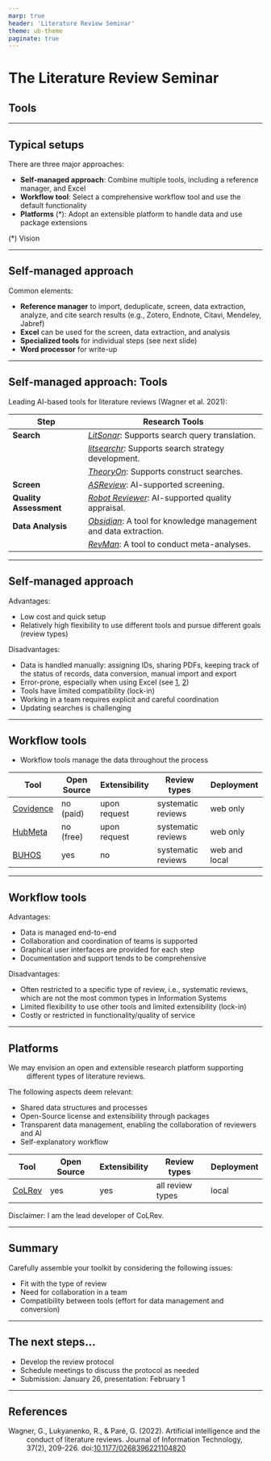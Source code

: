 ```yaml
---
marp: true
header: 'Literature Review Seminar'
theme: ub-theme
paginate: true
---
```


# The Literature Review Seminar

## Tools

<!-- Warm-up: have you worked with research software, what should the ideal literature review tools offer? -->

---

## Typical setups

There are three major approaches:

- **Self-managed approach**: Combine multiple tools, including a reference manager, and Excel
- **Workflow tool**: Select a comprehensive workflow tool and use the default functionality
- **Platforms** (*): Adopt an extensible platform to handle data and use package extensions

(*) Vision

---

## Self-managed approach

Common elements:

- **Reference manager** to import, deduplicate, screen, data extraction, analyze, and cite search results (e.g., Zotero, Endnote, Citavi, Mendeley, Jabref)
- **Excel** can be used for the screen, data extraction, and analysis
- **Specialized tools** for individual steps (see next slide)
- **Word processor** for write-up

---

## Self-managed approach: Tools

Leading AI-based tools for literature reviews (Wagner et al. 2021):

| Step                      | Research Tools                                                                                                      |
|---------------------------|---------------------------------------------------------------------------------------------------------------------|
| **Search**                | [*LitSonar*](https://litsonar.com/): Supports search query translation.                                           |
|                           | [*litsearchr*](https://elizagrames.github.io/litsearchr/): Supports search strategy development.                  |
|                           | [*TheoryOn*](https://theoryon.org/): Supports construct searches.                                                 |
| **Screen**                | [*ASReview*](https://asreview.nl/): AI-supported screening.                                                       |
| **Quality Assessment**    | [*Robot Reviewer*](https://www.robotreviewer.net/): AI-supported quality appraisal.                               |
| **Data Analysis**         | [*Obsidian*](https://obsidian.md/): A tool for knowledge management and data extraction.                          |
|                           | [*RevMan*](https://training.cochrane.org/online-learning/core-software/revman): A tool to conduct meta-analyses.  |

---

## Self-managed approach


Advantages:

- Low cost and quick setup
- Relatively high flexibility to use different tools and pursue different goals (review types)

Disadvantages:

- Data is handled manually: assigning IDs, sharing PDFs, keeping track of the status of records, data conversion, manual import and export
- Error-prone, especially when using Excel (see [1](https://www.washingtonpost.com/news/wonk/wp/2016/08/26/an-alarming-number-of-scientific-papers-contain-excel-errors/), [2](https://www.wired.co.uk/article/spreadsheet-excel-errors))
- Tools have limited compatibility (lock-in)
- Working in a team requires explicit and careful coordination
- Updating searches is challenging

<!-- 
https://www.zdnet.com/article/what-is-ransomware-everything-you-need-to-know-and-how-to-reduce-your-risk/
-->

---

## Workflow tools

- Workflow tools manage the data throughout the process

| Tool                                     | Open Source | Extensibility  | Review types         | Deployment    | 
|------------------------------------------|-------------|----------------|----------------------|---------------|
| [Covidence](https://www.covidence.org/)  | no  (paid)  | upon request   | systematic reviews   | web only      |
| [HubMeta](https://hubmeta.com/)          | no  (free)  | upon request   | systematic reviews   | web only      |
| [BUHOS](https://www.buhos.org/)          | yes         | no             | systematic reviews   | web and local |


---

## Workflow tools

Advantages:

- Data is managed end-to-end
- Collaboration and coordination of teams is supported
- Graphical user interfaces are provided for each step
- Documentation and support tends to be comprehensive

Disadvantages:

- Often restricted to a specific type of review, i.e., systematic reviews, which are not the most common types in Information Systems
- Limited flexibility to use other tools and limited extensibility (lock-in)
- Costly or restricted in functionality/quality of service

---

## Platforms

We may envision an open and extensible research platform supporting different types of literature reviews.

The following aspects deem relevant:

- Shared data structures and processes
- Open-Source license and extensibility through packages
- Transparent data management, enabling the collaboration of reviewers and AI
- Self-explanatory workflow

<!-- 
TBD: GUI/Code?

**Vision**:

- OpenSource, extensible, validated, cost-efficient (open research software, e.g., R/Tidyverse, Machine Learning in Python, Visualization)

Note: low-code / code environment

 -->

| Tool                                     | Open Source | Extensibility  | Review types      | Deployment    | 
|------------------------------------------|-------------|----------------|-------------------|---------------|
| [CoLRev](https://colrev.readthedocs.io/) | yes         | yes            | all review types  | local         |

Disclaimer: I am the lead developer of CoLRev.

---

## Summary

Carefully assemble your toolkit by considering the following issues:

- Fit with the type of review 
- Need for collaboration in a team
- Compatibility between tools (effort for data management and conversion)

---

## The next steps...

- Develop the review protocol
- Schedule meetings to discuss the protocol as needed
- Submission: January 26, presentation: February 1

<!-- 
Have students explore them and argue why they would select a particular one (why)
Discuss criteria generally

---

- Good overview of covidence etc.

---

- Tools x typological pluralism

---


---

- Covid-review

---

# Break

---

- CoLRev: short overview of the vision / walk-through
- TBD: ask students to use colrev?

---

- obsidian / Zettelkasten, Luhmann

---

- Deep engagement (AI/generative AI? - reading not part of the process?)
-> How could ML/machines/generative AI facilitate a deeper understanding (instead of distancing reviewers from the literature)?

---

- Application: Prototype test an application (few papers)

---

Wrap-up! Plans for submission (presentation?!?!)
-->

---

<style scoped>
p {
    padding-left: 36px;
    text-indent: -36px;
}
</style>

## References

Wagner, G., Lukyanenko, R., & Paré, G. (2022). Artificial intelligence and the conduct of literature reviews. Journal of Information Technology, 37(2), 209-226. doi:[10.1177/0268396221104820](https://journals.sagepub.com/doi/full/10.1177/02683962211048201)